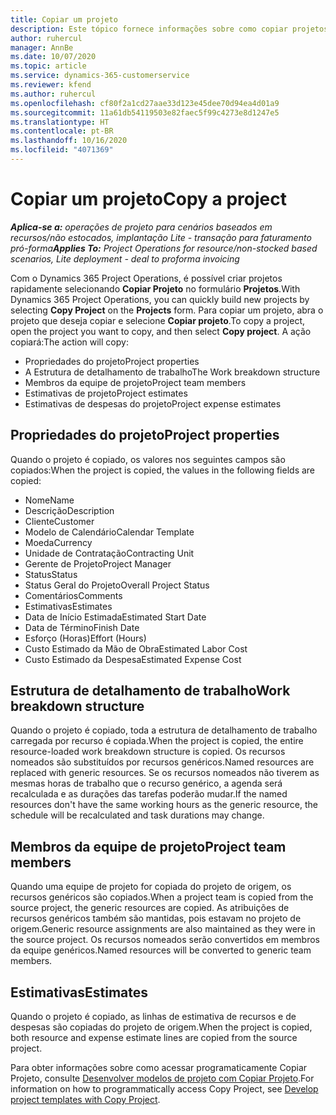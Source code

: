 ```yaml
---
title: Copiar um projeto
description: Este tópico fornece informações sobre como copiar projetos no Dynamics 365 Project Operations.
author: ruhercul
manager: AnnBe
ms.date: 10/07/2020
ms.topic: article
ms.service: dynamics-365-customerservice
ms.reviewer: kfend
ms.author: ruhercul
ms.openlocfilehash: cf80f2a1cd27aae33d123e45dee70d94ea4d01a9
ms.sourcegitcommit: 11a61db54119503e82faec5f99c4273e8d1247e5
ms.translationtype: HT
ms.contentlocale: pt-BR
ms.lasthandoff: 10/16/2020
ms.locfileid: "4071369"
---
```

# <a name="copy-a-project"></a><span data-ttu-id="273e3-103">Copiar um projeto</span><span class="sxs-lookup"><span data-stu-id="273e3-103">Copy a project</span></span>

<span data-ttu-id="273e3-104">_**Aplica-se a:** operações de projeto para cenários baseados em recursos/não estocados, implantação Lite - transação para faturamento pró-forma_</span><span class="sxs-lookup"><span data-stu-id="273e3-104">_**Applies To:** Project Operations for resource/non-stocked based scenarios, Lite deployment - deal to proforma invoicing_</span></span>

<span data-ttu-id="273e3-105">Com o Dynamics 365 Project Operations, é possível criar projetos rapidamente selecionando **Copiar Projeto** no formulário **Projetos**.</span><span class="sxs-lookup"><span data-stu-id="273e3-105">With Dynamics 365 Project Operations, you can quickly build new projects by selecting **Copy Project** on the **Projects** form.</span></span> <span data-ttu-id="273e3-106">Para copiar um projeto, abra o projeto que deseja copiar e selecione **Copiar projeto**.</span><span class="sxs-lookup"><span data-stu-id="273e3-106">To copy a project, open the project you want to copy, and then select **Copy project**.</span></span> <span data-ttu-id="273e3-107">A ação copiará:</span><span class="sxs-lookup"><span data-stu-id="273e3-107">The action will copy:</span></span>

- <span data-ttu-id="273e3-108">Propriedades do projeto</span><span class="sxs-lookup"><span data-stu-id="273e3-108">Project properties</span></span>
- <span data-ttu-id="273e3-109">A Estrutura de detalhamento de trabalho</span><span class="sxs-lookup"><span data-stu-id="273e3-109">The Work breakdown structure</span></span>
- <span data-ttu-id="273e3-110">Membros da equipe de projeto</span><span class="sxs-lookup"><span data-stu-id="273e3-110">Project team members</span></span>
- <span data-ttu-id="273e3-111">Estimativas de projeto</span><span class="sxs-lookup"><span data-stu-id="273e3-111">Project estimates</span></span>
- <span data-ttu-id="273e3-112">Estimativas de despesas do projeto</span><span class="sxs-lookup"><span data-stu-id="273e3-112">Project expense estimates</span></span>

## <a name="project-properties"></a><span data-ttu-id="273e3-113">Propriedades do projeto</span><span class="sxs-lookup"><span data-stu-id="273e3-113">Project properties</span></span>

<span data-ttu-id="273e3-114">Quando o projeto é copiado, os valores nos seguintes campos são copiados:</span><span class="sxs-lookup"><span data-stu-id="273e3-114">When the project is copied, the values in the following fields are copied:</span></span>

- <span data-ttu-id="273e3-115">Nome</span><span class="sxs-lookup"><span data-stu-id="273e3-115">Name</span></span>
- <span data-ttu-id="273e3-116">Descrição</span><span class="sxs-lookup"><span data-stu-id="273e3-116">Description</span></span>
- <span data-ttu-id="273e3-117">Cliente</span><span class="sxs-lookup"><span data-stu-id="273e3-117">Customer</span></span>
- <span data-ttu-id="273e3-118">Modelo de Calendário</span><span class="sxs-lookup"><span data-stu-id="273e3-118">Calendar Template</span></span>
- <span data-ttu-id="273e3-119">Moeda</span><span class="sxs-lookup"><span data-stu-id="273e3-119">Currency</span></span>
- <span data-ttu-id="273e3-120">Unidade de Contratação</span><span class="sxs-lookup"><span data-stu-id="273e3-120">Contracting Unit</span></span>
- <span data-ttu-id="273e3-121">Gerente de Projeto</span><span class="sxs-lookup"><span data-stu-id="273e3-121">Project Manager</span></span>
- <span data-ttu-id="273e3-122">Status</span><span class="sxs-lookup"><span data-stu-id="273e3-122">Status</span></span>
- <span data-ttu-id="273e3-123">Status Geral do Projeto</span><span class="sxs-lookup"><span data-stu-id="273e3-123">Overall Project Status</span></span>
- <span data-ttu-id="273e3-124">Comentários</span><span class="sxs-lookup"><span data-stu-id="273e3-124">Comments</span></span>
- <span data-ttu-id="273e3-125">Estimativas</span><span class="sxs-lookup"><span data-stu-id="273e3-125">Estimates</span></span>
- <span data-ttu-id="273e3-126">Data de Início Estimada</span><span class="sxs-lookup"><span data-stu-id="273e3-126">Estimated Start Date</span></span>
- <span data-ttu-id="273e3-127">Data de Término</span><span class="sxs-lookup"><span data-stu-id="273e3-127">Finish Date</span></span>
- <span data-ttu-id="273e3-128">Esforço (Horas)</span><span class="sxs-lookup"><span data-stu-id="273e3-128">Effort (Hours)</span></span>
- <span data-ttu-id="273e3-129">Custo Estimado da Mão de Obra</span><span class="sxs-lookup"><span data-stu-id="273e3-129">Estimated Labor Cost</span></span>
- <span data-ttu-id="273e3-130">Custo Estimado da Despesa</span><span class="sxs-lookup"><span data-stu-id="273e3-130">Estimated Expense Cost</span></span>

## <a name="work-breakdown-structure"></a><span data-ttu-id="273e3-131">Estrutura de detalhamento de trabalho</span><span class="sxs-lookup"><span data-stu-id="273e3-131">Work breakdown structure</span></span>

<span data-ttu-id="273e3-132">Quando o projeto é copiado, toda a estrutura de detalhamento de trabalho carregada por recurso é copiada.</span><span class="sxs-lookup"><span data-stu-id="273e3-132">When the project is copied, the entire resource-loaded work breakdown structure is copied.</span></span> <span data-ttu-id="273e3-133">Os recursos nomeados são substituídos por recursos genéricos.</span><span class="sxs-lookup"><span data-stu-id="273e3-133">Named resources are replaced with generic resources.</span></span> <span data-ttu-id="273e3-134">Se os recursos nomeados não tiverem as mesmas horas de trabalho que o recurso genérico, a agenda será recalculada e as durações das tarefas poderão mudar.</span><span class="sxs-lookup"><span data-stu-id="273e3-134">If the named resources don't have the same working hours as the generic resource, the schedule will be recalculated and task durations may change.</span></span>

## <a name="project-team-members"></a><span data-ttu-id="273e3-135">Membros da equipe de projeto</span><span class="sxs-lookup"><span data-stu-id="273e3-135">Project team members</span></span>

<span data-ttu-id="273e3-136">Quando uma equipe de projeto for copiada do projeto de origem, os recursos genéricos são copiados.</span><span class="sxs-lookup"><span data-stu-id="273e3-136">When a project team is copied from the source project, the generic resources are copied.</span></span> <span data-ttu-id="273e3-137">As atribuições de recursos genéricos também são mantidas, pois estavam no projeto de origem.</span><span class="sxs-lookup"><span data-stu-id="273e3-137">Generic resource assignments are also maintained as they were in the source project.</span></span> <span data-ttu-id="273e3-138">Os recursos nomeados serão convertidos em membros da equipe genéricos.</span><span class="sxs-lookup"><span data-stu-id="273e3-138">Named resources will be converted to generic team members.</span></span>

## <a name="estimates"></a><span data-ttu-id="273e3-139">Estimativas</span><span class="sxs-lookup"><span data-stu-id="273e3-139">Estimates</span></span>

<span data-ttu-id="273e3-140">Quando o projeto é copiado, as linhas de estimativa de recursos e de despesas são copiadas do projeto de origem.</span><span class="sxs-lookup"><span data-stu-id="273e3-140">When the project is copied, both resource and expense estimate lines are copied from the source project.</span></span> 

<span data-ttu-id="273e3-141">Para obter informações sobre como acessar programaticamente Copiar Projeto, consulte [Desenvolver modelos de projeto com Copiar Projeto](dev-copy-project.md).</span><span class="sxs-lookup"><span data-stu-id="273e3-141">For information on how to programmatically access Copy Project, see [Develop project templates with Copy Project](dev-copy-project.md).</span></span>
